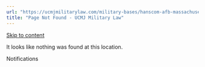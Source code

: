 ```yaml
---
url: "https://ucmjmilitarylaw.com/military-bases/hanscom-afb-massachusetts-military-defense-lawyer-ucmj-legal-guide/%7Blocation13"
title: "Page Not Found - UCMJ Military Law"
---
```


[Skip to content](https://ucmjmilitarylaw.com/military-bases/hanscom-afb-massachusetts-military-defense-lawyer-ucmj-legal-guide/%7Blocation13#content)

It looks like nothing was found at this location.

Notifications